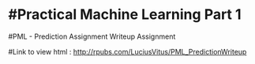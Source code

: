 #Practical Machine Learning Part 1
==============================================
#PML - Prediction Assignment Writeup Assignment

#Link to view html : 
http://rpubs.com/LuciusVitus/PML_PredictionWriteup
